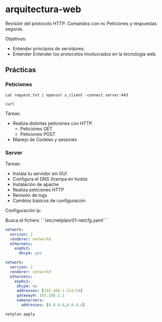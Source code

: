 # arquitectura-web

Revisión del protocolo HTTP. Comandos con nc
Peticiones y respuestas seguras.

Objetivos:

- Entender principios de servidores.
- Entender Entender los protocolos involucrados en la tecnología web.


## Prácticas

### Peticiones

```ssh
cat request.txt | openssl s_client -connect server:443
```

```ssh
curl
```

Tareas: 

- Realiza distintas peticiones con HTTP.
  - Peticiones GET
  - Peticiones POST
- Manejo de Cookies y sesiones


### Server

Tareas:

- Instala tu servidor sin GUI
- Configura el DNS (trampa en hosts)
- Instalación de apache
- Realiza peticiones HTTP
- Revisión de logs
- Cambios básicos de configuración

Configuración ip:

Busca el fichero ```/etc/netplan/01-netcfg.yaml````

```yaml
network:
  version: 2
  renderer: networkd
  ethernets:
    enp0s3:
      dhcp4: yes
```

```yaml
network:
  version: 2
  renderer: networkd
  ethernets:
    enp0s3:
     dhcp4: no
     addresses: [192.168.1.222/24]
     gateway4: 192.168.1.1
     nameservers:
       addresses: [8.8.8.8,8.8.4.4]
```

```
netplan apply
```